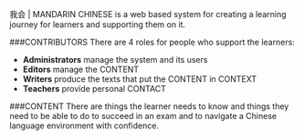 我会 | MANDARIN CHINESE is a web based system for creating a learning journey for learners and supporting them on it. 

###CONTRIBUTORS
There are 4 roles for people who support the learners: 
- **Administrators** manage the system and its users
- **Editors** manage the CONTENT
- **Writers** produce the texts that put the CONTENT in CONTEXT
- **Teachers** provide personal CONTACT

###CONTENT
There are things the learner needs to know and things they need to be able to do to succeed in an exam and to navigate a Chinese language environment with confidence.